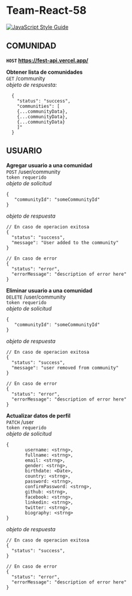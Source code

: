 # Team-React-58
[![JavaScript Style Guide](https://img.shields.io/badge/code_style-standard-brightgreen.svg)](https://standardjs.com)
## COMUNIDAD

**`HOST` https://fest-api.vercel.app/**  

 **Obtener lista de comunidades**  
`GET` /community  
*objeto de respuesta:*  
```
  {
    "status": "success",
    "communities": [
	{...communityData},
	{...communityData},
	{...communityData}
    ]"
  }
```

## USUARIO  
**Agregar usuario a una comunidad**  
`POST` /user/community  
`token requerido`  
*objeto de solicitud*  
 ```
 {
	"communityId": "someCommunityId"	 
 }
 ```
 *objeto de respuesta*  
  ```
 // En caso de operacion exitosa
{
	"status": "success",
	"message": "User added to the community"
}

// En caso de error
{
	"status": "error",
	"errorMessage": "description of error here"
}
 ```

**Eliminar usuario a una comunidad**  
`DELETE` /user/community   
`token requerido`  
*objeto de solicitud*  
 ```
 {
	"communityId": "someCommunityId"	 
 }
 ```
 *objeto de respuesta*  
  ```
 // En caso de operacion exitosa
{
	"status": "success",
	"message": "user removed from community"
}

// En caso de error
{
	"status": "error",
	"errorMessage": "description of error here"
}
 ```
 
 
 **Actualizar datos de perfil**  
`PATCH` /user   
`token requerido`  
*objeto de solicitud*  
 ```
 {
    	username: <strng>,
    	fullname: <strng>,
    	email: <strng>,
    	gender: <strng>,
    	birthdate: <Date>,
    	country: <strng>,
    	password: <strng>,
    	confirmPassword: <strng>,
    	github: <strng>,
    	facebook: <strng>,
    	linkedin: <strng>,
    	twitter: <strng>,
    	biography: <strng>	 
 }
 ```
 *objeto de respuesta*  
  ```
 // En caso de operacion exitosa
{
	"status": "success",
}

// En caso de error
{
	"status": "error",
	"errorMessage": "description of error here"
}
 ```
